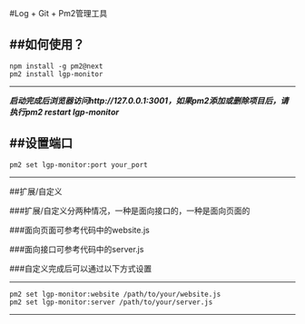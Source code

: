 #Log + Git + Pm2管理工具

##如何使用？
---
    npm install -g pm2@next
    pm2 install lgp-monitor
---
***启动完成后浏览器访问http://127.0.0.1:3001，如果pm2添加或删除项目后，请执行pm2 restart lgp-monitor***

##设置端口
---
    pm2 set lgp-monitor:port your_port
---

##扩展/自定义

###扩展/自定义分两种情况，一种是面向接口的，一种是面向页面的

###面向页面可参考代码中的website.js

###面向接口可参考代码中的server.js

###自定义完成后可以通过以下方式设置

---
    pm2 set lgp-monitor:website /path/to/your/website.js
    pm2 set lgp-monitor:server /path/to/your/server.js
---